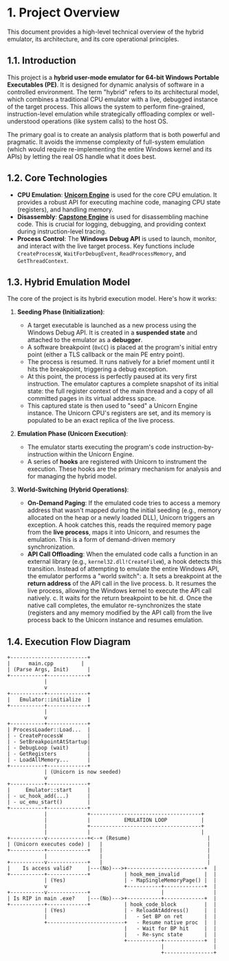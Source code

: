 # 1. Project Overview

This document provides a high-level technical overview of the hybrid emulator, its architecture, and its core operational principles.

## 1.1. Introduction

This project is a **hybrid user-mode emulator for 64-bit Windows Portable Executables (PE)**. It is designed for dynamic analysis of software in a controlled environment. The term "hybrid" refers to its architectural model, which combines a traditional CPU emulator with a live, debugged instance of the target process. This allows the system to perform fine-grained, instruction-level emulation while strategically offloading complex or well-understood operations (like system calls) to the host OS.

The primary goal is to create an analysis platform that is both powerful and pragmatic. It avoids the immense complexity of full-system emulation (which would require re-implementing the entire Windows kernel and its APIs) by letting the real OS handle what it does best.

## 1.2. Core Technologies

-   **CPU Emulation**: [**Unicorn Engine**](https://www.unicorn-engine.org/) is used for the core CPU emulation. It provides a robust API for executing machine code, managing CPU state (registers), and handling memory.
-   **Disassembly**: [**Capstone Engine**](https://www.capstone-engine.org/) is used for disassembling machine code. This is crucial for logging, debugging, and providing context during instruction-level tracing.
-   **Process Control**: The **Windows Debug API** is used to launch, monitor, and interact with the live target process. Key functions include `CreateProcessW`, `WaitForDebugEvent`, `ReadProcessMemory`, and `GetThreadContext`.

## 1.3. Hybrid Emulation Model

The core of the project is its hybrid execution model. Here's how it works:

1.  **Seeding Phase (Initialization)**:
    -   A target executable is launched as a new process using the Windows Debug API. It is created in a **suspended state** and attached to the emulator as a **debugger**.
    -   A software breakpoint (`0xCC`) is placed at the program's initial entry point (either a TLS callback or the main PE entry point).
    -   The process is resumed. It runs natively for a brief moment until it hits the breakpoint, triggering a debug exception.
    -   At this point, the process is perfectly paused at its very first instruction. The emulator captures a complete snapshot of its initial state: the full register context of the main thread and a copy of all committed pages in its virtual address space.
    -   This captured state is then used to "seed" a Unicorn Engine instance. The Unicorn CPU's registers are set, and its memory is populated to be an exact replica of the live process.

2.  **Emulation Phase (Unicorn Execution)**:
    -   The emulator starts executing the program's code instruction-by-instruction within the Unicorn Engine.
    -   A series of **hooks** are registered with Unicorn to instrument the execution. These hooks are the primary mechanism for analysis and for managing the hybrid model.

3.  **World-Switching (Hybrid Operations)**:
    -   **On-Demand Paging**: If the emulated code tries to access a memory address that wasn't mapped during the initial seeding (e.g., memory allocated on the heap or a newly loaded DLL), Unicorn triggers an exception. A hook catches this, reads the required memory page from the **live process**, maps it into Unicorn, and resumes the emulation. This is a form of demand-driven memory synchronization.
    -   **API Call Offloading**: When the emulated code calls a function in an external library (e.g., `kernel32.dll!CreateFileW`), a hook detects this transition. Instead of attempting to emulate the entire Windows API, the emulator performs a "world switch":
        a. It sets a breakpoint at the **return address** of the API call in the live process.
        b. It resumes the live process, allowing the Windows kernel to execute the API call natively.
        c. It waits for the return breakpoint to be hit.
        d. Once the native call completes, the emulator re-synchronizes the state (registers and any memory modified by the API call) from the live process back to the Unicorn instance and resumes emulation.

## 1.4. Execution Flow Diagram

```
+-------------------------+
|      main.cpp         |
| (Parse Args, Init)      |
+-----------+-------------+
            |
            v
+-----------+-------------+
|   Emulator::initialize  |
+-----------+-------------+
            |
            v
+-----------+-------------+
| ProcessLoader::Load...  |
| - CreateProcessW        |
| - SetBreakpointAtStartup|
| - DebugLoop (wait)      |
| - GetRegisters          |
| - LoadAllMemory...      |
+-----------+-------------+
            | (Unicorn is now seeded)
            v
+-----------+-------------+
|     Emulator::start     |
| - uc_hook_add(...)      |
| - uc_emu_start()        |
+-----------+-------------+
            |             +------------------------------------+
            |             |           EMULATION LOOP           |
            |             +------------------------------------+
            |             |                                    |
+-----------v-------------+<--+ (Resume)                         |
| (Unicorn executes code) |   |                                  |
+-----------+-------------+   |                                  |
            |                 |                                  |
+-----------v-------------+   |                                  |
|    Is access valid?     |---(No)--->+-------------------------+  |
+-----------+-------------+           | hook_mem_invalid        |  |
            | (Yes)                   | - MapSingleMemoryPage() |  |
            v                         +-----------+-------------+  |
+-----------v-------------+                       |                |
| Is RIP in main .exe?    |---(No)--->+-----------+-------------+  |
+-----------+-------------+           | hook_code_block         |  |
            | (Yes)                   | - ReloadAtAddress()     |  |
            |                         |   - Set BP on ret       |  |
            +-------------------------+   - Resume native proc  |  |
                                      |   - Wait for BP hit     |  |
                                      |   - Re-sync state       |  |
                                      +-----------+-------------+  |
                                                  |                |
                                                  +----------------+
```

